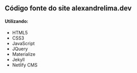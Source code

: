 ## Código fonte do site alexandrelima.dev

#### Utilizando:
* HTML5
* CSS3
* JavaScript
* JQuery
* Materialize
* Jekyll
* Netlify CMS
